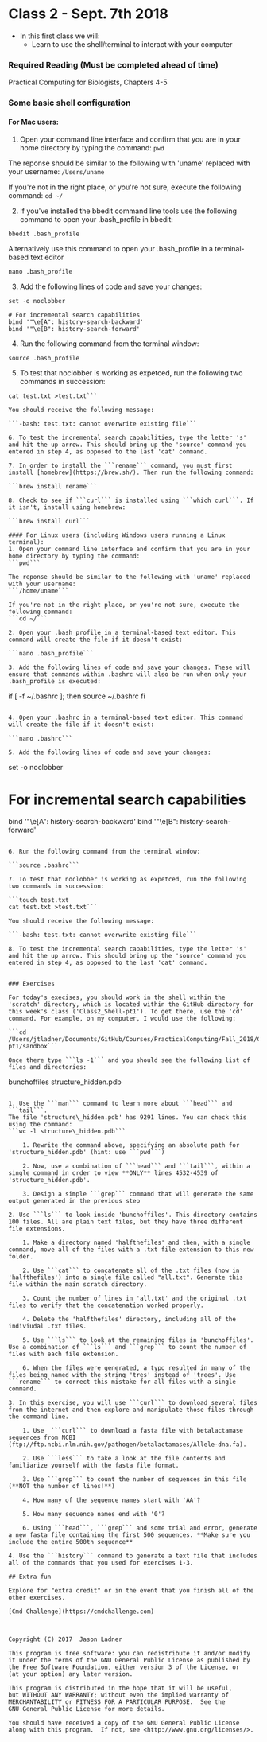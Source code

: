 # Class 2 - Sept. 7th 2018
- In this first class we will:
    - Learn to use the shell/terminal to interact with your computer

### Required Reading (**Must be completed ahead of time**)
Practical Computing for Biologists, Chapters 4-5

### Some basic shell configuration

#### For Mac users:
1. Open your command line interface and confirm that you are in your home directory by typing the command:
```pwd```

  The reponse should be similar to the following with 'uname' replaced with your username:
```/Users/uname```

  If you're not in the right place, or you're not sure, execute the following command:
```cd ~/```

2. If you've installed the bbedit command line tools use the following command to open your .bash_profile in bbedit:

```bbedit .bash_profile```

Alternatively use this command to open your .bash_profile in a terminal-based text editor  

```nano .bash_profile```

3. Add the following lines of code and save your changes:

```
set -o noclobber

# For incremental search capabilities
bind '"\e[A": history-search-backward'
bind '"\e[B": history-search-forward'
```

4. Run the following command from the terminal window:

```source .bash_profile```

5. To test that noclobber is working as expetced, run the following two commands in succession:

```touch test.txt
cat test.txt >test.txt```

You should receive the following message: 

```-bash: test.txt: cannot overwrite existing file```

6. To test the incremental search capabilities, type the letter 's' and hit the up arrow. This should bring up the 'source' command you entered in step 4, as opposed to the last 'cat' command. 

7. In order to install the ```rename``` command, you must first install [homebrew](https://brew.sh/). Then run the following command:

```brew install rename```

8. Check to see if ```curl``` is installed using ```which curl```. If it isn't, install using homebrew:

```brew install curl```

#### For Linux users (including Windows users running a Linux terminal):
1. Open your command line interface and confirm that you are in your home directory by typing the command:
```pwd```

The reponse should be similar to the following with 'uname' replaced with your username:
```/home/uname```

If you're not in the right place, or you're not sure, execute the following command:
```cd ~/```

2. Open your .bash_profile in a terminal-based text editor. This command will create the file if it doesn't exist:  

```nano .bash_profile```

3. Add the following lines of code and save your changes. These will ensure that commands within .bashrc will also be run when only your .bash_profile is executed:

```
if [ -f ~/.bashrc ]; then
   source ~/.bashrc
fi
```

4. Open your .bashrc in a terminal-based text editor. This command will create the file if it doesn't exist:  

```nano .bashrc```

5. Add the following lines of code and save your changes:

```
set -o noclobber

# For incremental search capabilities
bind '"\e[A": history-search-backward'
bind '"\e[B": history-search-forward'
```

6. Run the following command from the terminal window:

```source .bashrc```

7. To test that noclobber is working as expetced, run the following two commands in succession:

```touch test.txt
cat test.txt >test.txt```

You should receive the following message: 

```-bash: test.txt: cannot overwrite existing file```

8. To test the incremental search capabilities, type the letter 's' and hit the up arrow. This should bring up the 'source' command you entered in step 4, as opposed to the last 'cat' command. 


### Exercises

For today's execises, you should work in the shell within the 'scratch' directory, which is located within the GitHub directory for this week's class ('Class2_Shell-pt1'). To get there, use the 'cd' command. For example, on my computer, I would use the following:

```cd /Users/jtladner/Documents/GitHub/Courses/PracticalComputing/Fall_2018/Class2_Shell-pt1/sandbox```

Once there type ```ls -1``` and you should see the following list of files and directories:

```
bunchoffiles
structure_hidden.pdb
```

1. Use the ```man``` command to learn more about ```head``` and ```tail```. 
The file 'structure\_hidden.pdb' has 9291 lines. You can check this using the command:
```wc -l structure\_hidden.pdb```

    1. Rewrite the command above, specifying an absolute path for 'structure_hidden.pdb' (hint: use ```pwd```)

    2. Now, use a combination of ```head``` and ```tail```, within a single command in order to view **ONLY** lines 4532-4539 of 'structure_hidden.pdb'.

    3. Design a simple ```grep``` command that will generate the same output generated in the previous step

2. Use ```ls``` to look inside 'bunchoffiles'. This directory contains 100 files. All are plain text files, but they have three different file extensions. 

    1. Make a directory named 'halfthefiles' and then, with a single command, move all of the files with a .txt file extension to this new folder. 
    
    2. Use ```cat``` to concatenate all of the .txt files (now in 'halfthefiles') into a single file called "all.txt". Generate this file within the main scratch directory.
    
    3. Count the number of lines in 'all.txt' and the original .txt files to verify that the concatenation worked properly.
    
    4. Delete the 'halfthefiles' directory, including all of the indiviudal .txt files. 
    
    5. Use ```ls``` to look at the remaining files in 'bunchoffiles'. Use a combination of ```ls``` and ```grep``` to count the number of files with each file extension.
    
    6. When the files were generated, a typo resulted in many of the files being named with the string 'tres' instead of 'trees'. Use ```rename``` to correct this mistake for all files with a single command.

3. In this exercise, you will use ```curl``` to download several files from the internet and then explore and manipulate those files through the command line.
    
    1. Use  ```curl``` to download a fasta file with betalactamase sequences from NCBI (ftp://ftp.ncbi.nlm.nih.gov/pathogen/betalactamases/Allele-dna.fa).
    
    2. Use ```less``` to take a look at the file contents and familiarize yourself with the fasta file format. 
    
    3. Use ```grep``` to count the number of sequences in this file (**NOT the number of lines!**)
    
    4. How many of the sequence names start with 'AA'?
    
    5. How many sequence names end with '0'?
    
    6. Using ```head```, ```grep``` and some trial and error, generate a new fasta file containing the first 500 sequences. **Make sure you include the entire 500th sequence**

4. Use the ```history``` command to generate a text file that includes all of the commands that you used for exercises 1-3.

## Extra fun

Explore for "extra credit" or in the event that you finish all of the other exercises.

[Cmd Challenge](https://cmdchallenge.com)



Copyright (C) 2017  Jason Ladner

This program is free software: you can redistribute it and/or modify
it under the terms of the GNU General Public License as published by
the Free Software Foundation, either version 3 of the License, or
(at your option) any later version.

This program is distributed in the hope that it will be useful,
but WITHOUT ANY WARRANTY; without even the implied warranty of
MERCHANTABILITY or FITNESS FOR A PARTICULAR PURPOSE.  See the
GNU General Public License for more details.

You should have received a copy of the GNU General Public License
along with this program.  If not, see <http://www.gnu.org/licenses/>.



